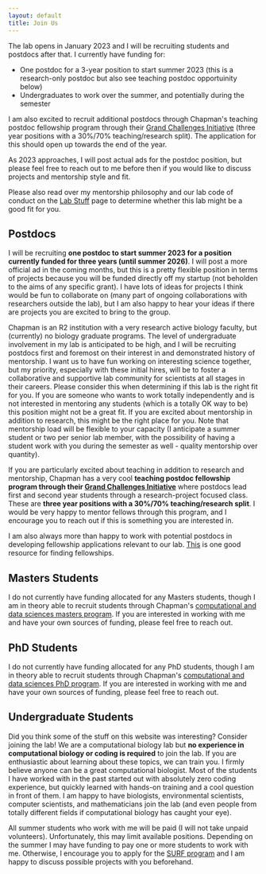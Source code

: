 ```yaml
---
layout: default
title: Join Us
---
```


The lab opens in January 2023 and I will be recruiting students and postdocs after that. 
I currently have funding for:

 - One postdoc for a 3-year position to start summer 2023 (this is a research-only postdoc but also see teaching postdoc opportuinity below)
 - Undergraduates to work over the summer, and potentially during the semester

I am also excited to recruit additional postdocs through Chapman's teaching postdoc fellowship program through their [Grand Challenges Initiative](https://www.chapman.edu/about/our-home/keck-center/gci/index.aspx) (three year positions with a 30%/70% teaching/research split). The application for this should open up towards the end of the year.
 
As 2023 approaches, I will post actual ads for the postdoc position, but
please feel free to reach out to me before then if you would like to discuss projects
and mentorship style and fit. 

Please also read over my mentorship philosophy and our lab code of conduct on the [Lab Stuff](https://jlw-ecoevo.github.io/lab.html) page
to determine whether this lab might be a good fit for you.

## Postdocs

I will be recruiting **one postdoc to start summer 2023 for a position currently funded for three years (until summer 2026)**. I will post a more official ad in the coming months, but this is a pretty flexible position in terms of projects because you will be funded directly off my startup (not beholden to the aims of any specific grant). I have lots of ideas for projects I think would be fun to collaborate on (many part of ongoing collaborations with researchers outside the lab), but I am also happy to hear your ideas if there are projects you are excited to bring to the group.

Chapman is an R2 institution with a very research active biology faculty, but (currently) no biology graduate programs. The level of undergraduate involvement in my lab is anticipated to be high, and I will be recruiting postdocs first and foremost on their interest in and demonstrated history of mentorship. I want us to have fun working on interesting science together, but my priority, especially with these initial hires, will be to foster a collaborative and supportive lab community for scientists at all stages in their careers. Please consider this when determining if this lab is the right fit for you. If you are someone who wants to work totally independently and is not interested in mentoring any students (which is a totally OK way to be) this position might not be a great fit. If you are excited about mentorship in addition to research, this might be the right place for you. Note that mentorship load will be flexible to your capacity (I anticipate a summer student or two per senior lab member, with the possibility of having a student work with you during the semester as well - quality mentorship over quantity).

If you are particularly excited about teaching in addition to research and mentorship, Chapman has a very cool **teaching postdoc fellowship program through their [Grand Challenges Initiative](https://www.chapman.edu/about/our-home/keck-center/gci/index.aspx)** where postdocs lead first and second year students through a research-project focused class. These are **three year positions with a 30%/70% teaching/research split**. I would be very happy to mentor fellows through this program, and I encourage you to reach out if this is something you are interested in.

I am also always more than happy to work with potential postdocs in developing fellowship applications relevant to our lab. [This](https://research.jhu.edu/rdt/funding-opportunities/postdoctoral/) is one good resource for finding fellowships.

## Masters Students

I do not currently have funding allocated for any Masters students, though I am in theory able to recruit students through Chapman's [computational and data sciences masters program](https://www.chapman.edu/scst/graduate/phd-computational-science.aspx). If you are interested in working with me and have your own sources of funding, please feel free to reach out.

## PhD Students

I do not currently have funding allocated for any PhD students, though I am in theory able to recruit students through Chapman's [computational and data sciences PhD program](https://www.chapman.edu/scst/graduate/phd-computational-science.aspx). If you are interested in working with me and have your own sources of funding, please feel free to reach out.

## Undergraduate Students

Did you think some of the stuff on this website was interesting? Consider joining the lab! We are a computational biology lab but **no experience in computational biology or coding is required** to join the lab. If you are enthusiastic about learning about these topics, we can train you. I firmly believe anyone can be a great computational biologist. Most of the students I have worked with in the past started out with absolutely zero coding experience, but quickly learned with hands-on training and a cool question in front of them. I am happy to have biologists, environmental scientists, computer scientists, and mathematicians join the lab (and even people from totally different fields if computational biology has caught your eye).

All summer students who work with me will be paid (I will not take unpaid volunteers). Unfortunately, this may limit available positions. Depending on the summer I may have funding to pay one or more students to work with me. Otherwise, I encourage you to apply for the [SURF program](https://www.chapman.edu/research/center-for-undergraduate-excellence/surf-program.aspx) and I am happy to discuss possible projects with you beforehand.  

